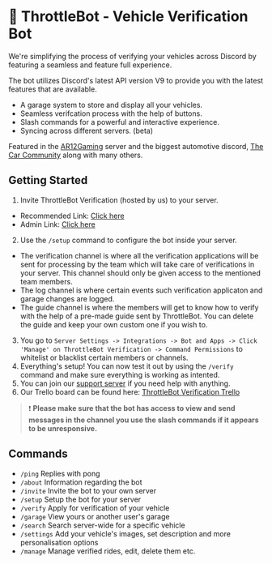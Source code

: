 
# 🤖 ThrottleBot - Vehicle Verification Bot

We're simplifying the process of verifying your vehicles across Discord by featuring a seamless and feature full experience.

The bot utilizes Discord's latest API version V9 to provide you with the latest features that are available.

+ A garage system to store and display all your vehicles.
+ Seamless verifcation process with the help of buttons.
+ Slash commands for a powerful and interactive experience.
+ Syncing across different servers. (beta)

Featured in the [AR12Gaming](https://discord.gg/ar12) server and the biggest automotive discord, [The Car Community](https://discord.gg/cars) along with many others.

## Getting Started
1. Invite ThrottleBot Verification (hosted by us) to your server.
- Recommended Link: [Click here](https://discord.com/api/oauth2/authorize?client_id=851411747641884712&permissions=157035129920&scope=bot%20applications.commands) 
- Admin Link: [Click here](https://discord.com/api/oauth2/authorize?client_id=851411747641884712&permissions=8&scope=bot%20applications.commands)
2. Use the `/setup` command to configure the bot inside your server.
- The verification channel is where all the verification applications will be sent for processing by the team which will take care of verifications in your server. This channel should only be given access to the mentioned team members.
- The log channel is where certain events such verification applicaton and garage changes are logged.
- The guide channel is where the members will get to know how to verify with the help of a pre-made guide sent by ThrottleBot. You can delete the guide and keep your own custom one if you wish to.
3. You go to `Server Settings -> Integrations -> Bot and Apps -> Click 'Manage' on ThrottleBot Verification -> Command Permissions` to whitelist or blacklist certain members or channels.
4. Everything's setup! You can now test it out by using the `/verify` command and make sure everything is working as intented.
5. You can join our [support server](https://discord.gg/Nh4A6HDZT4) if you need help with anything.
6. Our Trello board can be found here: [ThrottleBot Verification Trello](https://trello.com/b/VkCeRfrR)

> :exclamation:  **Please make sure that the bot has access to view and send messages in the channel you use the slash commands if it appears to be unresponsive.**

## Commands
- `/ping` Replies with pong
- `/about` Information regarding the bot
- `/invite` Invite the bot to your own server
- `/setup` Setup the bot for your server
- `/verify` Apply for verification of your vehicle
- `/garage` View yours or another user's garage
- `/search` Search server-wide for a specific vehicle
- `/settings` Add your vehicle's images, set description and more personalisation options
- `/manage` Manage verified rides, edit, delete them etc.



